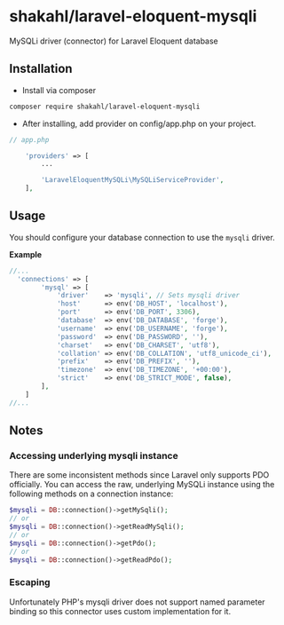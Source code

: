 # shakahl/laravel-eloquent-mysqli
MySQLi driver (connector) for Laravel Eloquent database

## Installation

- Install via composer

```sh
composer require shakahl/laravel-eloquent-mysqli
```

- After installing, add provider on config/app.php on your project.

```php
// app.php

    'providers' => [
        ...

        'LaravelEloquentMySQLi\MySQLiServiceProvider',
    ],
```

## Usage

You should configure your database connection to use the ```mysqli``` driver.

**Example**
```php
//...
  'connections' => [
        'mysql' => [
            'driver'    => 'mysqli', // Sets mysqli driver
            'host'      => env('DB_HOST', 'localhost'),
            'port'      => env('DB_PORT', 3306),
            'database'  => env('DB_DATABASE', 'forge'),
            'username'  => env('DB_USERNAME', 'forge'),
            'password'  => env('DB_PASSWORD', ''),
            'charset'   => env('DB_CHARSET', 'utf8'),
            'collation' => env('DB_COLLATION', 'utf8_unicode_ci'),
            'prefix'    => env('DB_PREFIX', ''),
            'timezone'  => env('DB_TIMEZONE', '+00:00'),
            'strict'    => env('DB_STRICT_MODE', false),
        ],
    ]
//...
```

## Notes

### Accessing underlying mysqli instance
There are some inconsistent methods since Laravel only supports PDO officially.
You can access the raw, underlying MySQLi instance using the following methods on a connection instance:

```php
$mysqli = DB::connection()->getMySqli();
// or
$mysqli = DB::connection()->getReadMySqli();
// or
$mysqli = DB::connection()->getPdo();
// or
$mysqli = DB::connection()->getReadPdo();
```

### Escaping

Unfortunately PHP's mysqli driver does not support named parameter binding so this connector uses custom implementation for it.

